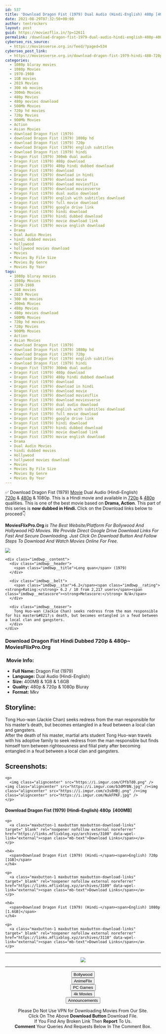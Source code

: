 ```yaml
---
id: 537
title: 'Download Dragon Fist (1979) Dual Audio (Hindi-English) 480p [400MB] || 720p [900MB] || 1080p [1.6GB]'
date: 2021-08-29T07:32:50+00:00
author: tentrockers
layout: post
guid: https://moviezflix.in/?p=12611
permalink: /download-dragon-fist-1979-dual-audio-hindi-english-480p-400mb-720p-900mb-1080p-1-6gb/
cyberseo_rss_source:
  - https://moviesverse.org.in/feed/?paged=534
cyberseo_post_link:
  - https://moviesverse.org.in/download-dragon-fist-1979-hindi-480-720p-1080p/
categories:
  - 1080p bluray movies
  - 1080p Movies
  - 1970-1980
  - 1GB movies
  - 2019 Movies
  - 300 mb movies
  - 300mb Movies
  - 480p Movies
  - 480p movies download
  - 500Mb Movies
  - 720p hd movies
  - 720p Movies
  - 900Mb Movies
  - Action
  - Asian Movies
  - download Dragon Fist (1979)
  - download Dragon Fist (1979) 1080p hd
  - download Dragon Fist (1979) 720p
  - download Dragon Fist (1979) english subtitles
  - download Dragon Fist (1979) hindi
  - Dragon Fist (1979) 300mb dual audio
  - Dragon Fist (1979) 480p download
  - Dragon Fist (1979) 480p hindi dubbed download
  - Dragon Fist (1979) download
  - Dragon Fist (1979) download in hindi
  - Dragon Fist (1979) download movie
  - Dragon Fist (1979) download moviesflix
  - Dragon Fist (1979) download moviesverse
  - Dragon Fist (1979) dual audio download
  - Dragon Fist (1979) english with subtitles download
  - Dragon Fist (1979) full movie download
  - Dragon Fist (1979) google drive link
  - Dragon Fist (1979) hindi download
  - Dragon Fist (1979) hindi dubbed download
  - Dragon Fist (1979) movie download link
  - Dragon Fist (1979) movie english download
  - Drama
  - Dual Audio Movies
  - hindi dubbed movies
  - Hollywood
  - hollywood movies download
  - Movies
  - Movies By File Size
  - Movies By Genre
  - Movies By Year
tags:
  - 1080p bluray movies
  - 1080p Movies
  - 1970-1980
  - 1GB movies
  - 2019 Movies
  - 300 mb movies
  - 300mb Movies
  - 480p Movies
  - 480p movies download
  - 500Mb Movies
  - 720p hd movies
  - 720p Movies
  - 900Mb Movies
  - Action
  - Asian Movies
  - download Dragon Fist (1979)
  - download Dragon Fist (1979) 1080p hd
  - download Dragon Fist (1979) 720p
  - download Dragon Fist (1979) english subtitles
  - download Dragon Fist (1979) hindi
  - Dragon Fist (1979) 300mb dual audio
  - Dragon Fist (1979) 480p download
  - Dragon Fist (1979) 480p hindi dubbed download
  - Dragon Fist (1979) download
  - Dragon Fist (1979) download in hindi
  - Dragon Fist (1979) download movie
  - Dragon Fist (1979) download moviesflix
  - Dragon Fist (1979) download moviesverse
  - Dragon Fist (1979) dual audio download
  - Dragon Fist (1979) english with subtitles download
  - Dragon Fist (1979) full movie download
  - Dragon Fist (1979) google drive link
  - Dragon Fist (1979) hindi download
  - Dragon Fist (1979) hindi dubbed download
  - Dragon Fist (1979) movie download link
  - Dragon Fist (1979) movie english download
  - Drama
  - Dual Audio Movies
  - hindi dubbed movies
  - Hollywood
  - hollywood movies download
  - Movies
  - Movies By File Size
  - Movies By Genre
  - Movies By Year
---
```

<div class="thecontent clearfix">
  <p>
    ✅ Download Dragon Fist (1979) <a href="https://moviesverse.org.in/category/movies/" data-wpel-link="internal">Movie</a> Dual Audio (Hindi-English) <a href="https://moviesverse.org.in/720p-movies/" data-wpel-link="internal">720p</a>&nbsp;&&nbsp;<a href="https://moviesverse.org.in/480p-movies/" data-wpel-link="internal">480p</a> & 1080p. This is a Hindi movie and available in <a href="https://moviesverse.org.in/720p-movies/" data-wpel-link="internal">720p</a>&nbsp;&&nbsp;<a href="https://moviesverse.org.in/480p-movies/" data-wpel-link="internal">480p</a> qualities. This is one of the best movie based on <strong>Drama, Action</strong>. This part of this series is <strong>now dubbed in <span>Hindi.&nbsp;</span></strong><span>Click on the Download links below to proceed👇</span>
  </p>
  
  <p>
    <strong><span>MoviesFlixPro.Org&nbsp;</span></strong><em>is The Best Website/Platform For Bollywood And Hollywood HD Movies. We Provide Direct Google Drive Download Links For Fast And Secure Downloading. Just Click On Download Button And Follow Steps To&nbsp;Download And Watch Movies Online For Free.</em>
  </p>
  
  <div class="imdbwp imdbwp--movie dark">
    <div class="imdbwp__thumb">
      <a class="imdbwp__link" target="_blank" title="Long quan" href="https://www.imdb.com/title/tt0079484/" rel="nofollow external noopener noreferrer" data-wpel-link="external"><img class="imdbwp__img" src="https://m.media-amazon.com/images/M/MV5BN2E5MmVkZWQtNjFkYy00OWZkLWIxN2MtOWYxMzRjMjNjZWM1XkEyXkFqcGdeQXVyMTMxMTY0OTQ@._V1_SX300.jpg" /></a>
    </div>
    
    <div class="imdbwp__content">
      <div class="imdbwp__header">
        <span class="imdbwp__title">Long quan</span> (1979)
      </div>
      
      <div class="imdbwp__belt">
        <span class="imdbwp__star">6.2</span><span class="imdbwp__rating"><strong>Rating:</strong> 6.2 / 10 from 2,217 users</span><span class="imdbwp__metascore"><strong>Metascore:</strong> N/A</span>
      </div>
      
      <div class="imdbwp__teaser">
        Tong Huo-wan (Jackie Chan) seeks redress from the man responsible for his master&#8217;s death, but becomes entangled in a feud between a local clan and gangsters.
      </div>
    </div>
  </div>
  
  <h3>
    <span>Download Dragon Fist Hindi Dubbed 720p & 480p~ MoviesFlixPro.Org</span>
  </h3>
  
  <h3>
    <span>&nbsp;Movie Info:&nbsp;</span>
  </h3>
  
  <ul>
    <li>
      <strong>Full Name: </strong>Dragon Fist (1979)
    </li>
    <li>
      <strong>Language:</strong> Dual Audio (Hindi-English)
    </li>
    <li>
      <strong>Size:</strong> 400MB & 1GB & 1.6GB
    </li>
    <li>
      <strong>Quality:</strong> 480p & 720p & 1080p Bluray
    </li>
    <li>
      <strong>Format:</strong>&nbsp;Mkv
    </li>
  </ul>
  
  <h2>
    <span>Storyline:</span>
  </h2>
  
  <div class="summary_text">
    Tong Huo-wan (Jackie Chan) seeks redress from the man responsible for his master’s death, but becomes entangled in a feud between a local clan and gangsters.
  </div>
  
  <div>
    After the death of his master, martial arts student Tong Huo-wan travels with his adoptive family to seek redress from the man responsible but finds himself torn between righteousness and filial piety after becoming entangled in a feud between a local clan and gangsters.
  </div>
  
  <div class="summary_text">
    <h2>
      <span>Screenshots:</span>
    </h2>
    
    <p>
      <img class="aligncenter" src="https://i.imgur.com/CPfbTd0.png" /><img class="aligncenter" src="https://i.imgur.com/b3dMYBN.jpg" /><img class="aligncenter" src="https://i.imgur.com/x3s8HBj.png" /><img class="aligncenter" src="https://i.imgur.com/NukFPKF.jpg" />
    </p>
  </div>
  
  <div class="inline canwrap">
    <h4>
      <span>Download Dragon Fist (1979) (Hindi-English) </span><span>480p&nbsp; [400MB]</span>
    </h4>
    
    <p>
      <a class="maxbutton-1 maxbutton maxbutton-download-links" target="_blank" rel="noopener nofollow external noreferrer" href="https://links.mflixblog.xyz/archives/3108" data-wpel-link="external"><span class="mb-text">Download Links</span></a>
    </p>
    
    <h4>
      <span>Download Dragon Fist (1979) (Hindi-</span><span>English) 720p [1GB]</span>
    </h4>
    
    <p>
      <a class="maxbutton-1 maxbutton maxbutton-download-links" target="_blank" rel="noopener nofollow external noreferrer" href="https://links.mflixblog.xyz/archives/3109" data-wpel-link="external"><span class="mb-text">Download Links</span></a>
    </p>
    
    <h4>
      <span>Download Dragon Fist (1979) (Hindi-</span><span>English) 1080p [1.6GB]</span>
    </h4>
    
    <p>
      <a class="maxbutton-1 maxbutton maxbutton-download-links" target="_blank" rel="noopener nofollow external noreferrer" href="https://links.mflixblog.xyz/archives/3110" data-wpel-link="external"><span class="mb-text">Download Links</span></a>
    </p>
  </div>
</div>

<center>
  </p> 
  
  <hr />
  
  <p>
    <a href="http://gdrivepro.xyz/join.php" data-wpel-link="external" target="_blank" rel="nofollow external noopener noreferrer"><img src="https://i.imgur.com/FhMdWdW.png" /></a>
  </p>
  
  <hr />
  
  <p>
    <a href="https://dogemovies.xyz" target="_blank" data-wpel-link="external" rel="nofollow external noopener noreferrer"><button class="button button5">Bollywood</button></a><br /> <a href="https://animeflix.in" target="_blank" data-wpel-link="external" rel="nofollow external noopener noreferrer"><button class="button button5">AnimeFlix</button></a><br /> <a href="https://gamesflix.net/" target="_blank" data-wpel-link="external" rel="nofollow external noopener noreferrer"><button class="button button5">PC Games</button></a><br /> <a href="https://uhdmovies.in" target="_blank" data-wpel-link="external" rel="nofollow external noopener noreferrer"><button class="button button5">4k Movies</button></a><br /> <a href="https://moviesverse.org.in/announcements/" target="_blank" data-wpel-link="internal" rel="noopener"><button class="button button5">Announcements</button></a>
  </p>
  
  <div class="alert alert-danger">
    Please Do Not Use VPN for Downloading Movies From Our Site.
  </div>
  
  <div class="alert alert-success">
    Click On The Above <strong>Download Button</strong> Download File.
  </div>
  
  <div class="alert alert-warning">
    If You Find Any Broken Link Then <strong>Report</strong> To Us.
  </div>
  
  <div class="alert alert-info">
    <strong>Comment</strong> Your Queries And Requests Below In The Comment Box.
  </div>
  
  <p>
    </center>
  </p>